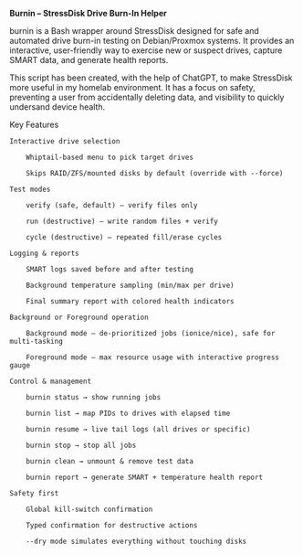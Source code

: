 **Burnin – StressDisk Drive Burn-In Helper**

burnin is a Bash wrapper around StressDisk designed for safe and automated drive burn-in testing on Debian/Proxmox systems. It provides an interactive, user-friendly way to exercise new or suspect drives, capture SMART data, and generate health reports.

This script has been created, with the help of ChatGPT, to make StressDisk more useful in my homelab environment. It has a focus on safety, preventing a user from accidentally deleting data, and visibility to quickly undersand device health. 

Key Features

    Interactive drive selection

        Whiptail-based menu to pick target drives

        Skips RAID/ZFS/mounted disks by default (override with --force)

    Test modes

        verify (safe, default) – verify files only

        run (destructive) – write random files + verify

        cycle (destructive) – repeated fill/erase cycles

    Logging & reports

        SMART logs saved before and after testing

        Background temperature sampling (min/max per drive)

        Final summary report with colored health indicators

    Background or Foreground operation

        Background mode – de-prioritized jobs (ionice/nice), safe for multi-tasking

        Foreground mode – max resource usage with interactive progress gauge

    Control & management

        burnin status → show running jobs

        burnin list → map PIDs to drives with elapsed time

        burnin resume → live tail logs (all drives or specific)

        burnin stop → stop all jobs

        burnin clean → unmount & remove test data

        burnin report → generate SMART + temperature health report

    Safety first

        Global kill-switch confirmation

        Typed confirmation for destructive actions

        --dry mode simulates everything without touching disks
